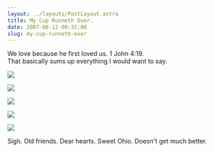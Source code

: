 ```yaml
---
layout: ../layouts/PostLayout.astro
title: My Cup Runneth Over.
date: 2007-06-12 00:31:00
slug: my-cup-runneth-over
---
```


We love because he first loved us. 1 John 4:19.  
That basically sums up everything I would want to say.  
  
  
[![](http://3.bp.blogspot.com/_uemGSKgAPTU/Rm3p9Gr7DMI/AAAAAAAAACk/HrSxUEYzDhQ/s200/IMG_1465.JPG)](http://3.bp.blogspot.com/_uemGSKgAPTU/Rm3p9Gr7DMI/AAAAAAAAACk/HrSxUEYzDhQ/s1600-h/IMG_1465.JPG)  
  
[![](http://4.bp.blogspot.com/_uemGSKgAPTU/Rm3x_Wr7DNI/AAAAAAAAACs/K0qcF_wiwC4/s200/IMG_1467.JPG)](http://4.bp.blogspot.com/_uemGSKgAPTU/Rm3x_Wr7DNI/AAAAAAAAACs/K0qcF_wiwC4/s1600-h/IMG_1467.JPG)  
  
[![](http://2.bp.blogspot.com/_uemGSKgAPTU/Rm3yg2r7DOI/AAAAAAAAAC0/lXU8ztKErgs/s200/IMG_1472.JPG)](http://2.bp.blogspot.com/_uemGSKgAPTU/Rm3yg2r7DOI/AAAAAAAAAC0/lXU8ztKErgs/s1600-h/IMG_1472.JPG)  
  
[![](http://4.bp.blogspot.com/_uemGSKgAPTU/Rm3yhWr7DPI/AAAAAAAAAC8/m-0fO0YU_sY/s200/IMG_1479.JPG)](http://4.bp.blogspot.com/_uemGSKgAPTU/Rm3yhWr7DPI/AAAAAAAAAC8/m-0fO0YU_sY/s1600-h/IMG_1479.JPG)  
  
[![](http://1.bp.blogspot.com/_uemGSKgAPTU/Rm3yhmr7DQI/AAAAAAAAADE/M4UCftOX9_8/s200/IMG_1480.JPG)](http://1.bp.blogspot.com/_uemGSKgAPTU/Rm3yhmr7DQI/AAAAAAAAADE/M4UCftOX9_8/s1600-h/IMG_1480.JPG)  
  
Sigh. Old friends. Dear hearts. Sweet Ohio. Doesn't get much better.